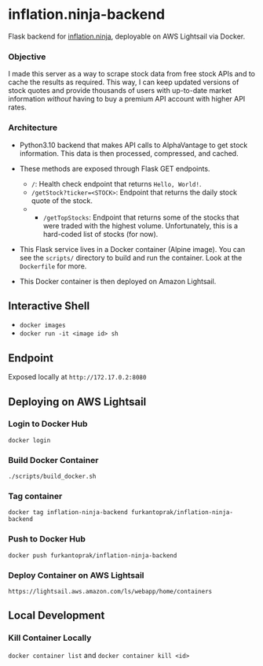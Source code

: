 # inflation.ninja-backend
Flask backend for [inflation.ninja](www.inflation.ninja), deployable on AWS Lightsail via Docker.

### Objective

I made this server as a way to scrape stock data from free stock APIs and to cache the results as required. This way, I can keep updated versions of stock quotes and provide thousands of users with up-to-date market information _without_ having to buy a premium API account with higher API rates.

### Architecture

* Python3.10 backend that makes API calls to AlphaVantage to get stock information. This data is then processed, compressed, and cached.

* These methods are exposed through Flask GET endpoints.
    * `/`: Health check endpoint that returns `Hello, World!`.
    * `/getStock?ticker=<STOCK>`: Endpoint that returns the daily stock quote of the stock.
    * * `/getTopStocks`: Endpoint that returns some of the stocks that were traded with the highest volume. Unfortunately, this is a hard-coded list of stocks (for now).

* This Flask service lives in a Docker container (Alpine image). You can see the `scripts/` directory to build and run the container. Look at the `Dockerfile` for more.

* This Docker container is then deployed on Amazon Lightsail.

## Interactive Shell

* `docker images`
* `docker run -it <image id> sh`

## Endpoint
Exposed locally at `http://172.17.0.2:8080`

## Deploying on AWS Lightsail

### Login to Docker Hub
`docker login`

### Build Docker Container
`./scripts/build_docker.sh`

### Tag container
`docker tag inflation-ninja-backend furkantoprak/inflation-ninja-backend`

### Push to Docker Hub
`docker push furkantoprak/inflation-ninja-backend`

### Deploy Container on AWS Lightsail
`https://lightsail.aws.amazon.com/ls/webapp/home/containers`

## Local Development
### Kill Container Locally
`docker container list` and `docker container kill <id>`